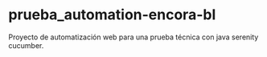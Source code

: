 # prueba_automation-encora-bl
Proyecto de automatización web para una prueba técnica con java serenity cucumber.

